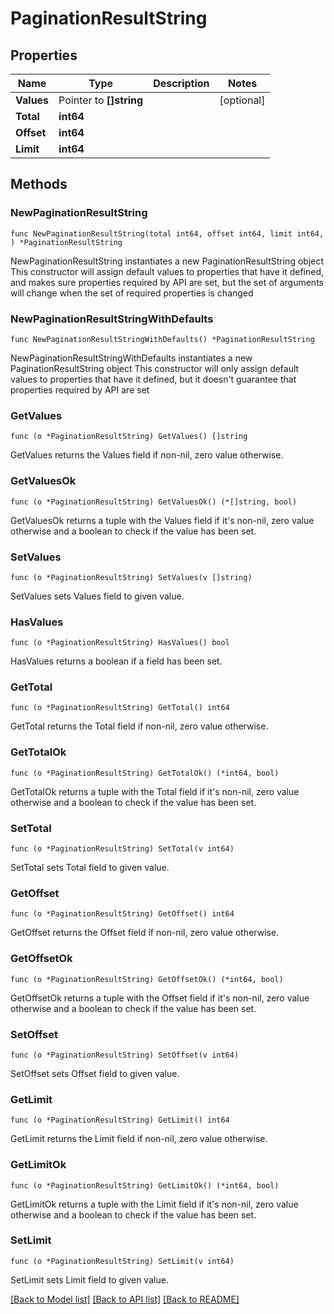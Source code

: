 # PaginationResultString

## Properties

Name | Type | Description | Notes
------------ | ------------- | ------------- | -------------
**Values** | Pointer to **[]string** |  | [optional] 
**Total** | **int64** |  | 
**Offset** | **int64** |  | 
**Limit** | **int64** |  | 

## Methods

### NewPaginationResultString

`func NewPaginationResultString(total int64, offset int64, limit int64, ) *PaginationResultString`

NewPaginationResultString instantiates a new PaginationResultString object
This constructor will assign default values to properties that have it defined,
and makes sure properties required by API are set, but the set of arguments
will change when the set of required properties is changed

### NewPaginationResultStringWithDefaults

`func NewPaginationResultStringWithDefaults() *PaginationResultString`

NewPaginationResultStringWithDefaults instantiates a new PaginationResultString object
This constructor will only assign default values to properties that have it defined,
but it doesn't guarantee that properties required by API are set

### GetValues

`func (o *PaginationResultString) GetValues() []string`

GetValues returns the Values field if non-nil, zero value otherwise.

### GetValuesOk

`func (o *PaginationResultString) GetValuesOk() (*[]string, bool)`

GetValuesOk returns a tuple with the Values field if it's non-nil, zero value otherwise
and a boolean to check if the value has been set.

### SetValues

`func (o *PaginationResultString) SetValues(v []string)`

SetValues sets Values field to given value.

### HasValues

`func (o *PaginationResultString) HasValues() bool`

HasValues returns a boolean if a field has been set.

### GetTotal

`func (o *PaginationResultString) GetTotal() int64`

GetTotal returns the Total field if non-nil, zero value otherwise.

### GetTotalOk

`func (o *PaginationResultString) GetTotalOk() (*int64, bool)`

GetTotalOk returns a tuple with the Total field if it's non-nil, zero value otherwise
and a boolean to check if the value has been set.

### SetTotal

`func (o *PaginationResultString) SetTotal(v int64)`

SetTotal sets Total field to given value.


### GetOffset

`func (o *PaginationResultString) GetOffset() int64`

GetOffset returns the Offset field if non-nil, zero value otherwise.

### GetOffsetOk

`func (o *PaginationResultString) GetOffsetOk() (*int64, bool)`

GetOffsetOk returns a tuple with the Offset field if it's non-nil, zero value otherwise
and a boolean to check if the value has been set.

### SetOffset

`func (o *PaginationResultString) SetOffset(v int64)`

SetOffset sets Offset field to given value.


### GetLimit

`func (o *PaginationResultString) GetLimit() int64`

GetLimit returns the Limit field if non-nil, zero value otherwise.

### GetLimitOk

`func (o *PaginationResultString) GetLimitOk() (*int64, bool)`

GetLimitOk returns a tuple with the Limit field if it's non-nil, zero value otherwise
and a boolean to check if the value has been set.

### SetLimit

`func (o *PaginationResultString) SetLimit(v int64)`

SetLimit sets Limit field to given value.



[[Back to Model list]](../README.md#documentation-for-models) [[Back to API list]](../README.md#documentation-for-api-endpoints) [[Back to README]](../README.md)


